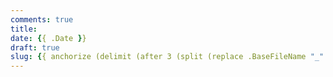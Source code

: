 ```yaml
---
comments: true
title:
date: {{ .Date }}
draft: true
slug: {{ anchorize (delimit (after 3 (split (replace .BaseFileName "_" "-") "-")) "-") }}
---
```

